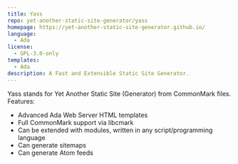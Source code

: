 ```yaml
---
title: Yass
repo: yet-another-static-site-generator/yass
homepage: https://yet-another-static-site-generator.github.io/
language:
  - Ada
license:
  - GPL-3.0-only
templates:
  - Ada
description: A Fast and Extensible Static Site Generator.
---
```


Yass stands for Yet Another Static Site (Generator) from CommonMark files. Features:

- Advanced Ada Web Server HTML templates
- Full CommonMark support via libcmark
- Can be extended with modules, written in any script/programming language
- Can generate sitemaps
- Can generate Atom feeds
